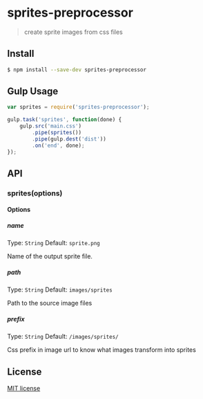 # sprites-preprocessor

> create sprite images from css files

## Install

```bash
$ npm install --save-dev sprites-preprocessor
```

## Gulp Usage

```js
var sprites = require('sprites-preprocessor');

gulp.task('sprites', function(done) {
    gulp.src('main.css')
        .pipe(sprites())
        .pipe(gulp.dest('dist'))
        .on('end', done);
});
```

## API

### sprites(options)

#### Options

##### name

Type: `String`
Default: `sprite.png`

Name of the output sprite file.

##### path

Type: `String`
Default: `images/sprites`

Path to the source image files

##### prefix

Type: `String`
Default: `/images/sprites/`

Css prefix in image url to know what images transform into sprites

## License

[MIT license](http://opensource.org/licenses/mit-license.php)
